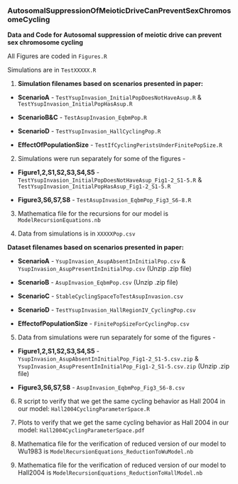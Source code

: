 ### AutosomalSuppressionOfMeioticDriveCanPreventSexChromosomeCycling

**Data and Code for Autosomal suppression of meiotic drive can prevent sex chromosome cycling**

All Figures are coded in ``Figures.R``


Simulations are in ``TestXXXXX.R``






1. **Simulation filenames based on scenarios presented in paper:**

- **ScenarioA** - ``TestYsupInvasion_InitialPopDoesNotHaveAsup.R`` & ``TestYsupInvasion_InitialPopHasAsup.R``

- **ScenarioB&C** - ``TestAsupInvasion_EqbmPop.R``

- **ScenarioD** - ``TestYsupInvasion_HallCyclingPop.R``

- **EffectOfPopulationSize** - ``TestIfCyclingPeristsUnderFinitePopSize.R``







2. Simulations were run separately for some of the figures -

- **Figure1,2,S1,S2,S3,S4,S5** - ``TestYsupInvasion_InitialPopDoesNotHaveAsup_Fig1-2_S1-5.R`` & ``TestYsupInvasion_InitialPopHasAsup_Fig1-2_S1-5.R``

- **Figure3,S6,S7,S8** - ``TestAsupInvasion_EqbmPop_Fig3_S6-8.R``








3. Mathematica file for the recursions for our model is ``ModelRecursionEquations.nb``




4. Data from simulations is in ``XXXXXPop.csv``

**Dataset filenames based on scenarios presented in paper:**

- **ScenarioA** - ``YsupInvasion_AsupAbsentInInitialPop.csv`` & ``YsupInvasion_AsupPresentInInitialPop.csv`` (Unzip .zip file)

- **ScenarioB** - ``AsupInvasion_EqbmPop.csv`` (Unzip .zip file)

- **ScenarioC** - ``StableCyclingSpaceToTestAsupInvasion.csv``

- **ScenarioD** - ``TestYsupInvasion_HallRegionIV_CyclingPop.csv``

- **EffectofPopulationSize** - ``FinitePopSizeForCyclingPop.csv``



5. Data from simulations were run separately for some of the figures -

- **Figure1,2,S1,S2,S3,S4,S5** - ``YsupInvasion_AsupAbsentInInitialPop_Fig1-2_S1-5.csv.zip`` & ``YsupInvasion_AsupPresentInInitialPop_Fig1-2_S1-5.csv.zip`` (Unzip .zip file)

- **Figure3,S6,S7,S8** - ``AsupInvasion_EqbmPop_Fig3_S6-8.csv``



6. R script to verify that we get the same cycling behavior as Hall 2004 in our model: ``Hall2004CyclingParameterSpace.R``



7. Plots to verify that we get the same cycling behavior as Hall 2004 in our model: ``Hall2004CyclingParameterSpace.pdf``



8. Mathematica file for the verification of reduced version of our model to Wu1983 is ``ModelRecursionEquations_ReductionToWuModel.nb``


9. Mathematica file for the verification of reduced version of our model to Hall2004 is ``ModelRecursionEquations_ReductionToHallModel.nb``
